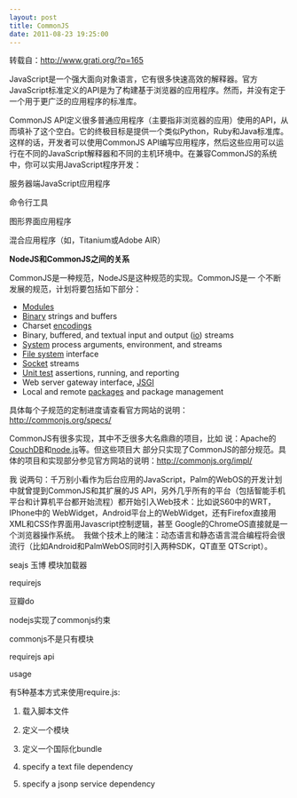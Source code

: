 ```yaml
---
layout: post
title: CommonJS
date: 2011-08-23 19:25:00
---
```

转载自：http://www.grati.org/?p=165

<span class="s1">JavaScript</span>是一个强大面向对象语言，它有很多快速高效的解释器。官方<span class="s1">JavaScript</span>标准定义的<span class="s1">API</span>是为了构建基于浏览器的应用程序。然而，并没有定于一个用于更广泛的应用程序的标准库。

<span class="s1">CommonJS API</span>定义很多普通应用程序（主要指非浏览器的应用）使用的<span class="s1">API</span>，从而填补了这个空白。它的终极目标是提供一个类似<span class="s1">Python</span>，<span class="s1">Ruby</span>和<span class="s1">Java</span>标准库。这样的话，开发者可以使用<span class="s1">CommonJS API</span>编写应用程序，然后这些应用可以运行在不同的<span class="s1">JavaScript</span>解释器和不同的主机环境中。在兼容<span class="s1">CommonJS</span>的系统中，你可以实用<span class="s1">JavaScript</span>程序开发：

服务器端<span class="s1">JavaScript</span>应用程序<span class="s1">

</span>命令行工具<span class="s1">

</span>图形界面应用程序<span class="s1">
</span>

混合应用程序（如，<span class="s1">Titanium</span>或<span class="s1">Adobe AIR</span>）

**NodeJS**<span class="s1">**和**</span>**CommonJS**<span class="s1">**之间的关系**</span>

<span class="s2">CommonJS</span>是一种规范，<span class="s2">NodeJS</span>是这种规范的实现。<span class="s2">CommonJS</span>是一<span class="s2"> </span>个不断发展的规范，计划将要包括如下部分：

*   [Modules](http://wiki.commonjs.org/wiki/Modules)
*   <span class="s3">[Binary](http://wiki.commonjs.org/wiki/Binary)</span> strings and buffers
*   Charset&nbsp;[<span class="s3">encodings</span>](http://wiki.commonjs.org/wiki/Encodings)
*   Binary, buffered, and textual input and output ([<span class="s3">io</span>](http://wiki.commonjs.org/wiki/IO)) streams
*   <span class="s3">[System](http://wiki.commonjs.org/wiki/System)</span> process arguments, environment, and streams
*   [File system](http://wiki.commonjs.org/wiki/Filesystem)<span class="s4"> interface</span>
*   [Socket](http://wiki.commonjs.org/wiki/Sockets)<span class="s4"> streams</span>
*   <span class="s3">[Unit test](http://wiki.commonjs.org/wiki/Unit_Testing)</span> assertions, running, and reporting
*   Web server gateway interface,&nbsp;[<span class="s3">JSGI</span>](http://wiki.commonjs.org/wiki/JSGI)
*   Local and remote&nbsp;[<span class="s3">packages</span>](http://wiki.commonjs.org/wiki/Packages) and package management

<span class="s5">具体每个子规范的定制进度请查看官方网站的说明：[<span class="s6">http://commonjs.org/specs/</span>](http://commonjs.org/specs/)</span>

<span class="s2">CommonJS</span>有很多实现，其中不乏很多大名鼎鼎的项目，比如<span class="s2"> </span>说：<span class="s2">Apache</span>的[<span class="s6">CouchDB</span>](http://couchdb.apache.org/)和[<span class="s6">node.js</span>](http://nodejs.org/)等。但这些项目大<span class="s2"> </span>部分只实现了<span class="s2">CommonJS</span>的部分规范。具体的项目和实现部分参见官方网站的说明：[<span class="s6">http://commonjs.org/impl/</span>](http://commonjs.org/impl/)

我<span class="s2"> </span>说两句：千万别小看作为后台应用的<span class="s2">JavaScript</span>，<span class="s2">Palm</span>的<span class="s2">WebOS</span>的开发计划中就曾提到<span class="s2">CommonJS</span>和其扩展的<span class="s2">JS API</span>，另外几乎所有的平台（包括智能手机平台和计算机平台都开始流程）都开始引入<span class="s2">Web</span>技术：比如说<span class="s2">S60</span>中的<span class="s2">WRT</span>，<span class="s2">IPhone</span>中的<span class="s2"> WebWidget</span>，<span class="s2">Android</span>平台上的<span class="s2">WebWidget</span>，还有<span class="s2">Firefox</span>直接用<span class="s2">XML</span>和<span class="s2">CSS</span>作界面用<span class="s2">Javascript</span>控制逻辑，甚至<span class="s2"> Google</span>的<span class="s2">ChromeOS</span>直接就是一个浏览器操作系统。<span class="s2"> &nbsp;</span>我做个技术上的赌注：动态语言和静态语言混合编程将会很流行（比如<span class="s2">Android</span>和<span class="s2">PalmWebOS</span>同时引入两种<span class="s2">SDK</span>，<span class="s2">QT</span>直至<span class="s2"> QTScript</span>）。

seajs 玉博 模块加载器

requirejs

豆瓣do

nodejs实现了commonjs约束

commonjs不是只有模块

requirejs api

usage&nbsp;

有5种基本方式来使用require.js:

1. 载入脚本文件

2. 定义一个模块

3. 定义一个国际化bundle

4. specify a text file dependency

5. specify a jsonp service dependency